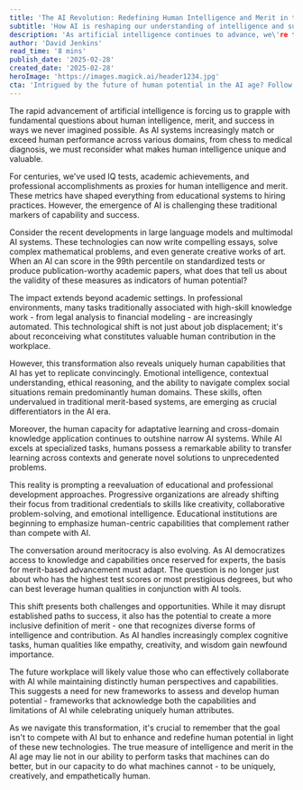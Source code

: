 ```yaml
---
title: 'The AI Revolution: Redefining Human Intelligence and Merit in the Age of Artificial Minds'
subtitle: 'How AI is reshaping our understanding of intelligence and success'
description: 'As artificial intelligence continues to advance, we\'re forced to reconsider traditional notions of human intelligence and merit. This article explores how AI is reshaping our understanding of human capabilities and success, highlighting the emerging importance of uniquely human skills in an increasingly automated world.'
author: 'David Jenkins'
read_time: '8 mins'
publish_date: '2025-02-28'
created_date: '2025-02-28'
heroImage: 'https://images.magick.ai/header1234.jpg'
cta: 'Intrigued by the future of human potential in the AI age? Follow us on LinkedIn for more insights on how technology is reshaping our understanding of intelligence and success. Join a community of forward-thinking professionals exploring the intersection of human capability and artificial intelligence.'
---
```


The rapid advancement of artificial intelligence is forcing us to grapple with fundamental questions about human intelligence, merit, and success in ways we never imagined possible. As AI systems increasingly match or exceed human performance across various domains, from chess to medical diagnosis, we must reconsider what makes human intelligence unique and valuable.

For centuries, we've used IQ tests, academic achievements, and professional accomplishments as proxies for human intelligence and merit. These metrics have shaped everything from educational systems to hiring practices. However, the emergence of AI is challenging these traditional markers of capability and success.

Consider the recent developments in large language models and multimodal AI systems. These technologies can now write compelling essays, solve complex mathematical problems, and even generate creative works of art. When an AI can score in the 99th percentile on standardized tests or produce publication-worthy academic papers, what does that tell us about the validity of these measures as indicators of human potential?

The impact extends beyond academic settings. In professional environments, many tasks traditionally associated with high-skill knowledge work - from legal analysis to financial modeling - are increasingly automated. This technological shift is not just about job displacement; it's about reconceiving what constitutes valuable human contribution in the workplace.

However, this transformation also reveals uniquely human capabilities that AI has yet to replicate convincingly. Emotional intelligence, contextual understanding, ethical reasoning, and the ability to navigate complex social situations remain predominantly human domains. These skills, often undervalued in traditional merit-based systems, are emerging as crucial differentiators in the AI era.

Moreover, the human capacity for adaptative learning and cross-domain knowledge application continues to outshine narrow AI systems. While AI excels at specialized tasks, humans possess a remarkable ability to transfer learning across contexts and generate novel solutions to unprecedented problems.

This reality is prompting a reevaluation of educational and professional development approaches. Progressive organizations are already shifting their focus from traditional credentials to skills like creativity, collaborative problem-solving, and emotional intelligence. Educational institutions are beginning to emphasize human-centric capabilities that complement rather than compete with AI.

The conversation around meritocracy is also evolving. As AI democratizes access to knowledge and capabilities once reserved for experts, the basis for merit-based advancement must adapt. The question is no longer just about who has the highest test scores or most prestigious degrees, but who can best leverage human qualities in conjunction with AI tools.

This shift presents both challenges and opportunities. While it may disrupt established paths to success, it also has the potential to create a more inclusive definition of merit - one that recognizes diverse forms of intelligence and contribution. As AI handles increasingly complex cognitive tasks, human qualities like empathy, creativity, and wisdom gain newfound importance.

The future workplace will likely value those who can effectively collaborate with AI while maintaining distinctly human perspectives and capabilities. This suggests a need for new frameworks to assess and develop human potential - frameworks that acknowledge both the capabilities and limitations of AI while celebrating uniquely human attributes.

As we navigate this transformation, it's crucial to remember that the goal isn't to compete with AI but to enhance and redefine human potential in light of these new technologies. The true measure of intelligence and merit in the AI age may lie not in our ability to perform tasks that machines can do better, but in our capacity to do what machines cannot - to be uniquely, creatively, and empathetically human.